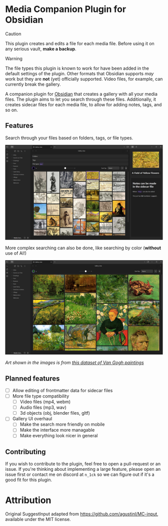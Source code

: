 # Media Companion Plugin for Obsidian

> [!CAUTION]
> This plugin creates and edits a file for each media file. Before using it on any serious vault, **make a backup**.

> [!WARNING]
> The file types this plugin is known to work for have been added in the default settings of the plugin.
> Other formats that Obsidian supports *may* work but they are **not** (yet) officially supported.
> Video files, for example, can currently break the gallery.

A companion plugin for [Obsidian](https://obsidian.md/) that creates a gallery with all your media files. The plugin aims to let you search through these files. Additionally, it creates sidecar files for each media file, to allow for adding notes, tags, and so on.

## Features

Search through your files based on folders, tags, or file types.

![](assets/full_search.png)

More complex searching can also be done, like searching by color (**without** use of AI!)

![](assets/color_search.png)

*Art shown in the images is from [this dataset of Van Gogh paintings](https://www.kaggle.com/datasets/ipythonx/van-gogh-paintings)*

## Planned features

- [ ] Allow editing of frontmatter data for sidecar files
- [ ] More file type compatibility
	- [ ] Video files (mp4, webm)
	- [ ] Audio files (mp3, wav)
	- [ ] 3d objects (obj, blender files, gltf)
- [ ] Gallery UI overhaul
	- [ ] Make the search more friendly on mobile
	- [ ] Make the interface more managable
	- [ ] Make everything look nicer in general

## Contributing

If you wish to contribute to the plugin, feel free to open a pull-request or an issue.
If you're thinking about implementing a large feature, please open an issue first or contact me on discord at `n_1ck` 
so we can figure out if it's a good fit for this plugin.

# Attribution

Original SuggestInput adapted from https://github.com/agustinl/MC-input, available under the MIT license.
